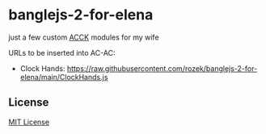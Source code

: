 # banglejs-2-for-elena #

just a few custom [ACCK](https://github.com/rozek/banglejs-2-analog-clock-construction-kit) modules for my wife

URLs to be inserted into AC-AC:

* Clock Hands: https://raw.githubusercontent.com/rozek/banglejs-2-for-elena/main/ClockHands.js

## License ##

[MIT License](LICENSE.md)

